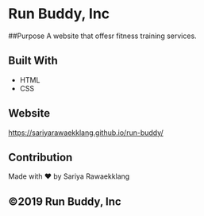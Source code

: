 # Run Buddy, Inc

##Purpose
A website that offesr fitness training services.

## Built With
* HTML
* CSS

## Website
https://sariyarawaekklang.github.io/run-buddy/

## Contribution
Made with ❤️ by Sariya Rawaekklang

## ©️2019 Run Buddy, Inc
